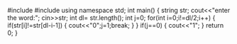 #include <iostream>
#include <string>
using namespace std;
int main()
{
   string str;
cout<<"enter the word:";
cin>>str;
int dl= str.length();
int j=0;
for(int i=0;i!=dl/2;i++)
{
if(str[i]!=str[dl-i-1])
{
    cout<<"0";j=1;break;
}
}
if(j==0)
{
   cout<<"1";
}
    return 0;
}
